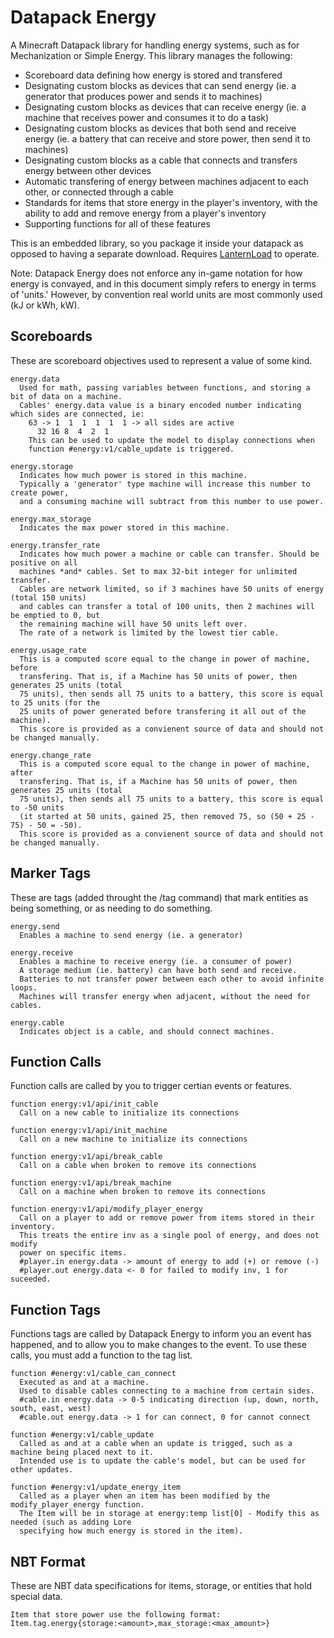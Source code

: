 # Datapack Energy
A Minecraft Datapack library for handling energy systems, such as for Mechanization or Simple Energy. This library manages the following:
* Scoreboard data defining how energy is stored and transfered
* Designating custom blocks as devices that can send energy (ie. a generator that produces power and sends it to machines)
* Designating custom blocks as devices that can receive energy (ie. a machine that receives power and consumes it to do a task)
* Designating custom blocks as devices that both send and receive energy (ie. a battery that can receive and store power, then send it to machines)
* Designating custom blocks as a cable that connects and transfers energy between other devices
* Automatic transfering of energy between machines adjacent to each other, or connected through a cable
* Standards for items that store energy in the player's inventory, with the ability to add and remove energy from a player's inventory
* Supporting functions for all of these features

This is an embedded library, so you package it inside your datapack as opposed to having a separate download. Requires [LanternLoad](https://github.com/LanternMC/load) to operate.

Note: Datapack Energy does not enforce any in-game notation for how energy is convayed, and in this document simply refers to energy in terms of 'units.' However, by convention real world units are most commonly used (kJ or kWh, kW).

## Scoreboards
These are scoreboard objectives used to represent a value of some kind.

```
energy.data
  Used for math, passing variables between functions, and storing a bit of data on a machine.
  Cables' energy.data value is a binary encoded number indicating which sides are connected, ie:
    63 -> 1  1  1  1  1  1 -> all sides are active
	  32 16 8  4  2  1
    This can be used to update the model to display connections when 
    function #energy:v1/cable_update is triggered.
```

```
energy.storage
  Indicates how much power is stored in this machine.
  Typically a 'generator' type machine will increase this number to create power,
  and a consuming machine will subtract from this number to use power.
```

```
energy.max_storage
  Indicates the max power stored in this machine.
```

```
energy.transfer_rate
  Indicates how much power a machine or cable can transfer. Should be positive on all
  machines *and* cables. Set to max 32-bit integer for unlimited transfer.
  Cables are network limited, so if 3 machines have 50 units of energy (total 150 units)
  and cables can transfer a total of 100 units, then 2 machines will be emptied to 0, but
  the remaining machine will have 50 units left over. 
  The rate of a network is limited by the lowest tier cable.
```

```
energy.usage_rate
  This is a computed score equal to the change in power of machine, before
  transfering. That is, if a Machine has 50 units of power, then generates 25 units (total
  75 units), then sends all 75 units to a battery, this score is equal to 25 units (for the
  25 units of power generated before transfering it all out of the machine).
  This score is provided as a convienent source of data and should not be changed manually.
```

```
energy.change_rate
  This is a computed score equal to the change in power of machine, after
  transfering. That is, if a Machine has 50 units of power, then generates 25 units (total
  75 units), then sends all 75 units to a battery, this score is equal to -50 units
  (it started at 50 units, gained 25, then removed 75, so (50 + 25 - 75) - 50 = -50).
  This score is provided as a convienent source of data and should not be changed manually.
```

## Marker Tags
These are tags (added throught the /tag command) that mark entities as being something, or as needing to do something.

```
energy.send 
  Enables a machine to send energy (ie. a generator)
  
energy.receive 
  Enables a machine to receive energy (ie. a consumer of power)
  A storage medium (ie. battery) can have both send and receive.
  Batteries to not transfer power between each other to avoid infinite loops.
  Machines will transfer energy when adjacent, without the need for cables.
```

```
energy.cable
  Indicates object is a cable, and should connect machines.
```

## Function Calls
Function calls are called by you to trigger certian events or features.

```
function energy:v1/api/init_cable
  Call on a new cable to initialize its connections
```

```
function energy:v1/api/init_machine
  Call on a new machine to initialize its connections
```

```
function energy:v1/api/break_cable
  Call on a cable when broken to remove its connections
```

```
function energy:v1/api/break_machine
  Call on a machine when broken to remove its connections
```

```
function energy:v1/api/modify_player_energy
  Call on a player to add or remove power from items stored in their inventory.
  This treats the entire inv as a single pool of energy, and does not modify
  power on specific items.
  #player.in energy.data -> amount of energy to add (+) or remove (-)
  #player.out energy.data <- 0 for failed to modify inv, 1 for suceeded.
```

## Function Tags
Functions tags are called by Datapack Energy to inform you an event has happened, and to allow you to make changes to the event. To use these calls, you must add a function to the tag list.

```
function #energy:v1/cable_can_connect
  Executed as and at a machine.
  Used to disable cables connecting to a machine from certain sides.
  #cable.in energy.data -> 0-5 indicating direction (up, down, north, south, east, west)
  #cable.out energy.data -> 1 for can connect, 0 for cannot connect
```

```
function #energy:v1/cable_update
  Called as and at a cable when an update is trigged, such as a machine being placed next to it.
  Intended use is to update the cable's model, but can be used for other updates.
```

```
function #energy:v1/update_energy_item
  Called as a player when an item has been modified by the modify_player_energy function.
  The Item will be in storage at energy:temp list[0] - Modify this as needed (such as adding Lore
  specifying how much energy is stored in the item).
```

## NBT Format
These are NBT data specifications for items, storage, or entities that hold special data.

```
Item that store power use the following format:
Item.tag.energy{storage:<amount>,max_storage:<max_amount>}
```
